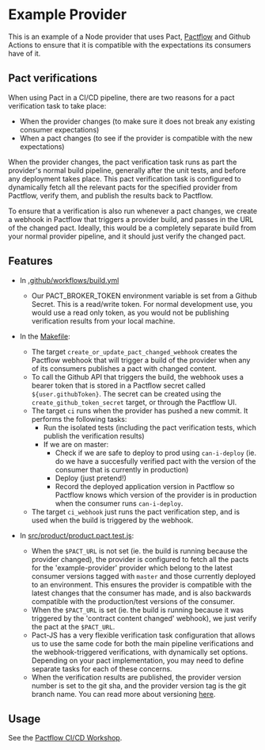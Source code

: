 # Example Provider

This is an example of a Node provider that uses Pact, [Pactflow](https://pactflow.io) and Github Actions to ensure that it is compatible with the expectations its consumers have of it.

## Pact verifications

When using Pact in a CI/CD pipeline, there are two reasons for a pact verification task to take place:

   * When the provider changes (to make sure it does not break any existing consumer expectations)
   * When a pact changes (to see if the provider is compatible with the new expectations)

When the provider changes, the pact verification task runs as part the provider's normal build pipeline, generally after the unit tests, and before any deployment takes place. This pact verification task is configured to dynamically fetch all the relevant pacts for the specified provider from Pactflow, verify them, and publish the results back to Pactflow.

To ensure that a verification is also run whenever a pact changes, we create a webhook in Pactflow that triggers a provider build, and passes in the URL of the changed pact. Ideally, this would be a completely separate build from your normal provider pipeline, and it should just verify the changed pact.

## Features

* In [.github/workflows/build.yml](.github/workflows/build.yml)
    * Our PACT_BROKER_TOKEN environment variable is set from a Github Secret. This is a read/write token. For normal development use, you would use a read only token, as you would not be publishing verification results from your local machine.

* In the [Makefile](Makefile):
    * The target `create_or_update_pact_changed_webhook` creates the Pactflow webhook that will trigger a build of the provider when any of its consumers publishes a pact with changed content.
    * To call the Github API that triggers the build, the webhook uses a bearer token that is stored in a Pactflow secret called `${user.githubToken}`. The secret can be created using the `create_github_token_secret` target, or through the Pactflow UI.
    * The target `ci` runs when the provider has pushed a new commit. It performs the following tasks:
        * Run the isolated tests (including the pact verification tests, which publish the verification results)
        * If we are on master:
            * Check if we are safe to deploy to prod using `can-i-deploy` (ie. do we have a succesfully verified pact with the version of the consumer that is currently in production)
            * Deploy (just pretend!)
            * Record the deployed application version in Pactflow so Pactflow knows which version of the provider is in production when the consumer runs `can-i-deploy`.
    * The target `ci_webhook` just runs the pact verification step, and is used when the build is triggered by the webhook.

* In [src/product/product.pact.test.js](src/product/product.pact.test.js):
    * When the `$PACT_URL` is not set (ie. the build is running because the provider changed), the provider is configured to fetch all the pacts for the 'example-provider' provider which belong to the latest consumer versions tagged with `master` and those currently deployed to an environment. This ensures the provider is compatible with the latest changes that the consumer has made, and is also backwards compatible with the production/test versions of the consumer.
    * When the `$PACT_URL` is set (ie. the build is running because it was triggered by the 'contract content changed' webhook), we just verify the pact at the `$PACT_URL`.
    * Pact-JS has a very flexible verification task configuration that allows us to use the same code for both the main pipeline verifications and the webhook-triggered verifications, with dynamically set options. Depending on your pact implementation, you may need to define separate tasks for each of these concerns.
    * When the verification results are published, the provider version number is set to the git sha, and the provider version tag is the git branch name. You can read more about versioning [here](https://docs.pact.io/getting_started/versioning_in_the_pact_broker).

## Usage

See the [Pactflow CI/CD Workshop](https://github.com/pactflow/ci-cd-workshop).
